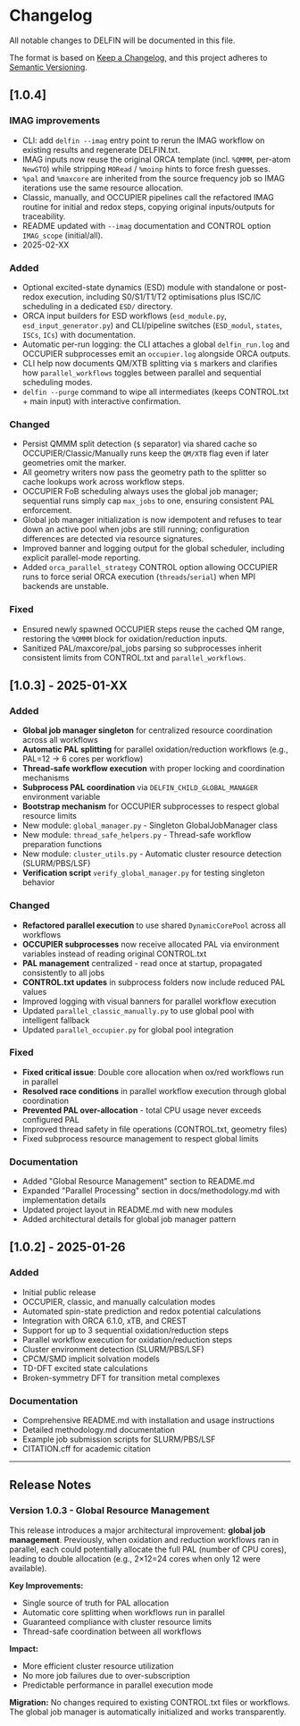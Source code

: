 # Changelog

All notable changes to DELFIN will be documented in this file.

The format is based on [Keep a Changelog](https://keepachangelog.com/en/1.0.0/),
and this project adheres to [Semantic Versioning](https://semver.org/spec/v2.0.0.html).

## [1.0.4]

### IMAG improvements
- CLI: add `delfin --imag` entry point to rerun the IMAG workflow on existing results and regenerate DELFIN.txt.
- IMAG inputs now reuse the original ORCA template (incl. `%QMMM`, per-atom `NewGTO`) while stripping `MORead` / `%moinp` hints to force fresh guesses.
- `%pal` and `%maxcore` are inherited from the source frequency job so IMAG iterations use the same resource allocation.
- Classic, manually, and OCCUPIER pipelines call the refactored IMAG routine for initial and redox steps, copying original inputs/outputs for traceability.
- README updated with `--imag` documentation and CONTROL option `IMAG_scope` (initial/all).
 - 2025-02-XX

### Added
- Optional excited-state dynamics (ESD) module with standalone or post-redox execution, including S0/S1/T1/T2 optimisations plus ISC/IC scheduling in a dedicated `ESD/` directory.
- ORCA input builders for ESD workflows (`esd_module.py`, `esd_input_generator.py`) and CLI/pipeline switches (`ESD_modul`, `states`, `ISCs`, `ICs`) with documentation.
- Automatic per-run logging: the CLI attaches a global `delfin_run.log` and OCCUPIER subprocesses emit an `occupier.log` alongside ORCA outputs.
- CLI help now documents QM/XTB splitting via `$` markers and clarifies how `parallel_workflows` toggles between parallel and sequential scheduling modes.
- `delfin --purge` command to wipe all intermediates (keeps CONTROL.txt + main input) with interactive confirmation.

### Changed
- Persist QMMM split detection (`$` separator) via shared cache so OCCUPIER/Classic/Manually runs keep the `QM/XTB` flag even if later geometries omit the marker.
- All geometry writers now pass the geometry path to the splitter so cache lookups work across workflow steps.
- OCCUPIER FoB scheduling always uses the global job manager; sequential runs simply cap `max_jobs` to one, ensuring consistent PAL enforcement.
- Global job manager initialization is now idempotent and refuses to tear down an active pool when jobs are still running; configuration differences are detected via resource signatures.
- Improved banner and logging output for the global scheduler, including explicit parallel-mode reporting.
- Added `orca_parallel_strategy` CONTROL option allowing OCCUPIER runs to force serial ORCA execution (`threads`/`serial`) when MPI backends are unstable.

### Fixed
- Ensured newly spawned OCCUPIER steps reuse the cached QM range, restoring the `%QMMM` block for oxidation/reduction inputs.
- Sanitized PAL/maxcore/pal_jobs parsing so subprocesses inherit consistent limits from CONTROL.txt and `parallel_workflows`.

## [1.0.3] - 2025-01-XX

### Added
- **Global job manager singleton** for centralized resource coordination across all workflows
- **Automatic PAL splitting** for parallel oxidation/reduction workflows (e.g., PAL=12 → 6 cores per workflow)
- **Thread-safe workflow execution** with proper locking and coordination mechanisms
- **Subprocess PAL coordination** via `DELFIN_CHILD_GLOBAL_MANAGER` environment variable
- **Bootstrap mechanism** for OCCUPIER subprocesses to respect global resource limits
- New module: `global_manager.py` - Singleton GlobalJobManager class
- New module: `thread_safe_helpers.py` - Thread-safe workflow preparation functions
- New module: `cluster_utils.py` - Automatic cluster resource detection (SLURM/PBS/LSF)
- **Verification script** `verify_global_manager.py` for testing singleton behavior

### Changed
- **Refactored parallel execution** to use shared `DynamicCorePool` across all workflows
- **OCCUPIER subprocesses** now receive allocated PAL via environment variables instead of reading original CONTROL.txt
- **PAL management** centralized - read once at startup, propagated consistently to all jobs
- **CONTROL.txt updates** in subprocess folders now include reduced PAL values
- Improved logging with visual banners for parallel workflow execution
- Updated `parallel_classic_manually.py` to use global pool with intelligent fallback
- Updated `parallel_occupier.py` for global pool integration

### Fixed
- **Fixed critical issue**: Double core allocation when ox/red workflows run in parallel
- **Resolved race conditions** in parallel workflow execution through global coordination
- **Prevented PAL over-allocation** - total CPU usage never exceeds configured PAL
- Improved thread safety in file operations (CONTROL.txt, geometry files)
- Fixed subprocess resource management to respect global limits

### Documentation
- Added "Global Resource Management" section to README.md
- Expanded "Parallel Processing" section in docs/methodology.md with implementation details
- Updated project layout in README.md with new modules
- Added architectural details for global job manager pattern

## [1.0.2] - 2025-01-26

### Added
- Initial public release
- OCCUPIER, classic, and manually calculation modes
- Automated spin-state prediction and redox potential calculations
- Integration with ORCA 6.1.0, xTB, and CREST
- Support for up to 3 sequential oxidation/reduction steps
- Parallel workflow execution for oxidation/reduction steps
- Cluster environment detection (SLURM/PBS/LSF)
- CPCM/SMD implicit solvation models
- TD-DFT excited state calculations
- Broken-symmetry DFT for transition metal complexes

### Documentation
- Comprehensive README.md with installation and usage instructions
- Detailed methodology.md documentation
- Example job submission scripts for SLURM/PBS/LSF
- CITATION.cff for academic citation

---

## Release Notes

### Version 1.0.3 - Global Resource Management

This release introduces a major architectural improvement: **global job management**. Previously, when oxidation and reduction workflows ran in parallel, each could potentially allocate the full PAL (number of CPU cores), leading to double allocation (e.g., 2×12=24 cores when only 12 were available).

**Key Improvements:**
- Single source of truth for PAL allocation
- Automatic core splitting when workflows run in parallel
- Guaranteed compliance with cluster resource limits
- Thread-safe coordination between all workflows

**Impact:**
- More efficient cluster resource utilization
- No more job failures due to over-subscription
- Predictable performance in parallel execution mode

**Migration:**
No changes required to existing CONTROL.txt files or workflows. The global job manager is automatically initialized and works transparently.
